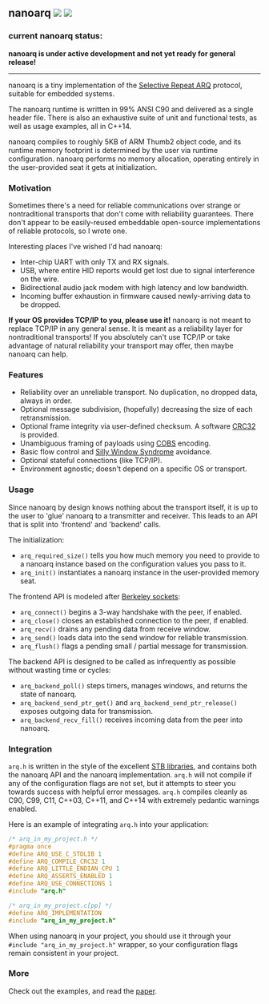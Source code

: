 nanoarq [![](https://travis-ci.org/charlesnicholson/nanoarq.svg?branch=master)](https://travis-ci.org/charlesnicholson/nanoarq) [![](https://img.shields.io/badge/license-public_domain-brightgreen.svg)](https://github.com/charlesnicholson/nanoarq/blob/master/LICENSE)
-

### **current nanoarq status:**
**nanoarq is under active development and not yet ready for general release!**

----

nanoarq is a tiny implementation of the [Selective Repeat ARQ](https://en.wikipedia.org/wiki/Selective_Repeat_ARQ) protocol, suitable for embedded systems.

The nanoarq runtime is written in 99% ANSI C90 and delivered as a single header file. There is also an exhaustive suite of unit and functional tests, as well as usage examples, all in C++14.

nanoarq compiles to roughly 5KB of ARM Thumb2 object code, and its runtime memory footprint is determined by the user via runtime configuration. nanoarq performs no memory allocation, operating entirely in the user-provided seat it gets at initialization.

### Motivation
Sometimes there's a need for reliable communications over strange or nontraditional transports that don't come with reliability guarantees. There don't appear to be easily-reused embeddable open-source implementations of reliable protocols, so I wrote one.

Interesting places I've wished I'd had nanoarq:
* Inter-chip UART with only TX and RX signals.
* USB, where entire HID reports would get lost due to signal interference on the wire.
* Bidirectional audio jack modem with high latency and low bandwidth.
* Incoming buffer exhaustion in firmware caused newly-arriving data to be dropped.

**If your OS provides TCP/IP to you, please use it!** nanoarq is not meant to replace TCP/IP in any general sense. It is meant as a reliability layer for nontraditional transports! If you absolutely can't use TCP/IP or take advantage of natural reliability your transport may offer, then maybe nanoarq can help.

### Features
* Reliability over an unreliable transport. No duplication, no dropped data, always in order.
* Optional message subdivision, (hopefully) decreasing the size of each retransmission.
* Optional frame integrity via user-defined checksum. A software [CRC32](https://en.wikipedia.org/wiki/Cyclic_redundancy_check) is provided.
* Unambiguous framing of payloads using [COBS](https://en.wikipedia.org/wiki/Consistent_Overhead_Byte_Stuffing) encoding.
* Basic flow control and [Silly Window Syndrome](https://en.wikipedia.org/wiki/Silly_window_syndrome) avoidance.
* Optional stateful connections (like TCP/IP).
* Environment agnostic; doesn't depend on a specific OS or transport.

### Usage
Since nanoarq by design knows nothing about the transport itself, it is up to the user to 'glue' nanoarq to a transmitter and receiver. This leads to an API that is split into 'frontend' and 'backend' calls.

The initialization:
* `arq_required_size()` tells you how much memory you need to provide to a nanoarq instance based on the configuration values you pass to it.
* `arq_init()` instantiates a nanoarq instance in the user-provided memory seat.

The frontend API is modeled after [Berkeley sockets](https://en.wikipedia.org/wiki/Berkeley_sockets#Socket_API_functions):
* `arq_connect()` begins a 3-way handshake with the peer, if enabled.
* `arq_close()` closes an established connection to the peer, if enabled.
* `arq_recv()` drains any pending data from receive window.
* `arq_send()` loads data into the send window for reliable transmission.
* `arq_flush()` flags a pending small / partial message for transmission.

The backend API is designed to be called as infrequently as possible without wasting time or cycles:
* `arq_backend_poll()` steps timers, manages windows, and returns the state of nanoarq.
* `arq_backend_send_ptr_get()` and `arq_backend_send_ptr_release()` exposes outgoing data for transmission.
* `arq_backend_recv_fill()` receives incoming data from the peer into nanoarq.


### Integration
`arq.h` is written in the style of the excellent [STB libraries](https://github.com/nothings/stb), and contains both the nanoarq API and the nanoarq implementation. `arq.h` will not compile if any of the configuration flags are not set, but it attempts to steer you towards success with helpful error messages. `arq.h` compiles cleanly as C90, C99, C11, C++03, C++11, and C++14 with extremely pedantic warnings enabled.

Here is an example of integrating `arq.h` into your application:

```c
/* arq_in_my_project.h */
#pragma once
#define ARQ_USE_C_STDLIB 1
#define ARQ_COMPILE_CRC32 1
#define ARQ_LITTLE_ENDIAN_CPU 1
#define ARQ_ASSERTS_ENABLED 1
#define ARQ_USE_CONNECTIONS 1
#include "arq.h"
```

```c
/* arq_in_my_project.c[pp] */
#define ARQ_IMPLEMENTATION
#include "arq_in_my_project.h"
```

When using nanoarq in your project, you should use it through your `#include "arq_in_my_project.h"` wrapper, so your configuration flags remain consistent in your project.

### More

Check out the examples, and read the [paper](https://github.com/charlesnicholson/nanoarq/blob/window/doc/nanoarq.pdf).


